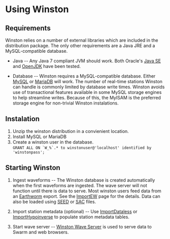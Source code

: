 # Using Winston

## Requirements
Winston relies on a number of external libraries which are included in the distribution package. The only other requirements are a Java JRE and a MySQL-compatible database.

- Java -- Any Java 7 compliant JVM should work. Both Oracle's [Java SE](http://www.java.com) and [OpenJDK](http://openjdk.java.net/) have been tested.

- Database -- Winston requires a MySQL-compatible database. Either [MySQL](http://www.mysql.com) or [MariaDB](https://mariadb.org) will work. The number of real-time stations Winston can handle is commonly limited by database write times. Winston avoids use of transactional features available in some MySQL storage engines to help streamline writes. Because of this, the MyISAM is the preferred storage engine for non-trivial Winston instalations.

## Instalation

1. Unzip the winston distribution in a convienient location.
1. Install MySQL or MariaDB
1. Create a winston user in the database.  
	<code>GRANT ALL ON \`W\_%\`.* to winstonuser@'localhost' identified by 'winstonpass';</code>

## Starting Winston
1. Ingest waveforms -- The Winston database is created automatically when the first waveforms are ingested. The wave server will not function until there is data to serve. Most winston users feed data from an [Earthworm](http://www.earthwormcentral.org) export. See the [ImportEW](ImportEW.md) page for the details. Data can also be loaded using [SEED](applications.md#importseed) or [SAC](applications.md#importsac) files.

1. Import station metadata (optional) -- Use [ImportDataless](applications.md#importdataless) or [ImportHypoinverse](applications.md#importhypoinverse) to populate station metadata tables.

1. Start wave server -- [Winston Wave Server](WWS.md) is used to serve data to Swarm and web browsers.
